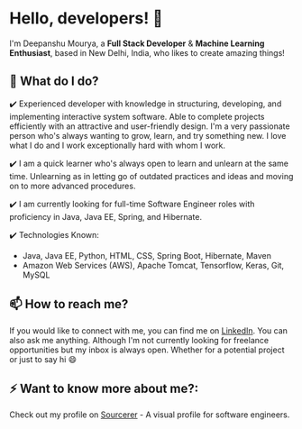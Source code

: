 # Hello, developers! 👋

I'm Deepanshu Mourya, a **Full Stack Developer** & **Machine Learning Enthusiast**, based in New Delhi, India, who likes to create amazing things!

## 🔭 What do I do?
  ✔️ Experienced developer with knowledge in structuring, developing, and implementing interactive system software. Able to complete projects efficiently with an         attractive and user-friendly design. I'm a very passionate person who's always wanting to grow, learn, and try something new. I love what I do and I work           exceptionally hard with whom I work.

  ✔️ I am a quick learner who's always open to learn and unlearn at the same time. Unlearning as in letting go of outdated practices and ideas and moving on to more     advanced procedures.

  ✔️ I am currently looking for full-time Software Engineer roles with proficiency in Java, Java EE, Spring, and Hibernate.

  ✔️ Technologies Known:
  - Java, Java EE, Python, HTML, CSS, Spring Boot, Hibernate, Maven
  - Amazon Web Services (AWS), Apache Tomcat, Tensorflow, Keras, Git, MySQL

## 📫 How to reach me?
If you would like to connect with me, you can find me on [LinkedIn](https://www.linkedin.com/in/thedeepanshumourya/). You can also ask me anything.
Although I'm not currently looking for freelance opportunities but my inbox is always open. Whether for a potential project or just to say hi 😄

## ⚡ Want to know more about me?:
Check out my profile on [Sourcerer](https://sourcerer.io/thedeepanshumourya) - A visual profile for software engineers.
